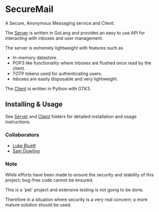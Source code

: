 # SecureMail

A Secure, Anonymous Messaging service and Client.

The [Server](Server) is written in GoLang and provides an easy to use API for interacting with inboxes and user management.

The server is extremely lightweight with features such as
- In-memory datastore.
- POP3 like functionality where inboxes are flushed once read by the client.
- TOTP tokens used for authenticating users.
- Inboxes are easily disposable and very lightweight.

The [Client](Client) is written in Python with GTK3.

## Installing & Usage

See [Server](Server) and [Client](Client) folders for detailed installation and usage instructions.

### Collaborators
- [Luke Bluett](https://github.com/LukeBluett)
- [Sam Dowling](https://samdowling.com)

### Note

While efforts have been made to ensure the security and stability of this project; bug-free code cannot be ensured.

This is a 'pet' project and extensive testing is not going to be done.

Therefore in a situation where security is a very real concern; a more mature solution should be used.

